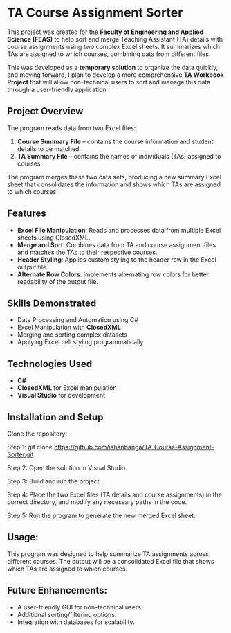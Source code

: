 # TA Course Assignment Sorter

This project was created for the **Faculty of Engineering and Applied Science (FEAS)** to help sort and merge Teaching Assistant (TA) details with course assignments using two complex Excel sheets. It summarizes which TAs are assigned to which courses, combining data from different files. 

This was developed as a **temporary solution** to organize the data quickly, and moving forward, I plan to develop a more comprehensive **TA Workbook Project** that will allow non-technical users to sort and manage this data through a user-friendly application.

## Project Overview

The program reads data from two Excel files:
1. **Course Summary File** – contains the course information and student details to be matched.
2. **TA Summary File** – contains the names of individuals (TAs) assigned to courses.

The program merges these two data sets, producing a new summary Excel sheet that consolidates the information and shows which TAs are assigned to which courses.

## Features

- **Excel File Manipulation**: Reads and processes data from multiple Excel sheets using ClosedXML.
- **Merge and Sort**: Combines data from TA and course assignment files and matches the TAs to their respective courses.
- **Header Styling**: Applies custom styling to the header row in the Excel output file.
- **Alternate Row Colors**: Implements alternating row colors for better readability of the output file.

## Skills Demonstrated

- Data Processing and Automation using C#
- Excel Manipulation with **ClosedXML**
- Merging and sorting complex datasets
- Applying Excel cell styling programmatically

## Technologies Used

- **C#**
- **ClosedXML** for Excel manipulation
- **Visual Studio** for development

## Installation and Setup

Clone the repository:

Step 1:    git clone https://github.com/ishanbanga/TA-Course-Assignment-Sorter.git

Step 2:    Open the solution in Visual Studio.

Step 3:    Build and run the project.

Step 4:    Place the two Excel files (TA details and course assignments) in the correct directory, and modify any necessary paths in the code.

Step 5:    Run the program to generate the new merged Excel sheet.

## Usage:
This program was designed to help summarize TA assignments across different courses. The output will be a consolidated Excel file that shows which TAs are assigned to which courses.

## Future Enhancements:
- A user-friendly GUI for non-technical users.
- Additional sorting/filtering options.
- Integration with databases for scalability.
